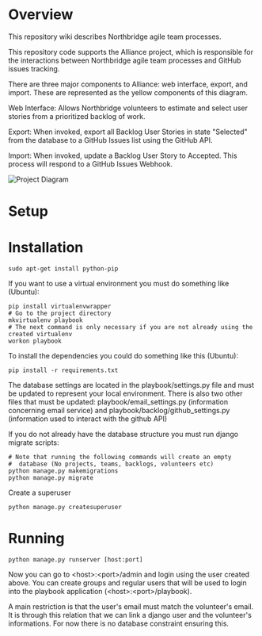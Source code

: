 Overview
========

This repository wiki describes Northbridge agile team processes.

This repository code supports the Alliance project, which is responsible for the interactions between Northbridge agile team processes and GitHub issues tracking.

There are three major components to Alliance: web interface, export, and import. These are represented as the yellow components of this diagram.

Web Interface: Allows Northbridge volunteers to estimate and select user stories from a prioritized backlog of work.

Export: When invoked, export all Backlog User Stories in state "Selected" from the database to a GitHub Issues list using the GitHub API.

Import: When invoked, update a Backlog User Story to Accepted. This process will respond to a GitHub Issues Webhook.

![Project Diagram](http://northbridgetech.org/images/alliance2.jpg)

Setup
=====





Installation
============

	sudo apt-get install python-pip

If you want to use a virtual environment you must do something like (Ubuntu):

	pip install virtualenvwrapper
	# Go to the project directory
	mkvirtualenv playbook
	# The next command is only necessary if you are not already using the created virtualenv
	workon playbook

To install the dependencies you could do something like this (Ubuntu):

	pip install -r requirements.txt

The database settings are located in the playbook/settings.py file and must be updated to represent your local environment. There is also two other files that must be updated: playbook/email_settings.py (information concerning email service) and playbook/backlog/github_settings.py (information used to interact with the github API)

If you do not already have the database structure you must run django migrate scripts:

	# Note that running the following commands will create an empty
	#  database (No projects, teams, backlogs, volunteers etc)
	python manage.py makemigrations
	python manage.py migrate

Create a superuser

	python manage.py createsuperuser

Running
=======

	python manage.py runserver [host:port]

Now you can go to \<host\>:\<port\>/admin and login using the user created above. You can create groups and regular users that will be used to login into the playbook application (\<host\>:\<port\>/playbook).

A main restriction is that the user's email must match the volunteer's email. It is through this relation that we can link a django user and the volunteer's informations. For now there is no database constraint ensuring this.
